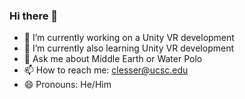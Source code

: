### Hi there 👋

- 🔭 I’m currently working on a Unity VR development
- 🌱 I’m currently also learning Unity VR development
- 💬 Ask me about Middle Earth or Water Polo
- 📫 How to reach me: clesser@ucsc.edu
- 😄 Pronouns: He/Him
<!--
**chlesser/chlesser** is a ✨ _special_ ✨ repository because its `README.md` (this file) appears on your GitHub profile.

Here are some ideas to get you started:

-->
